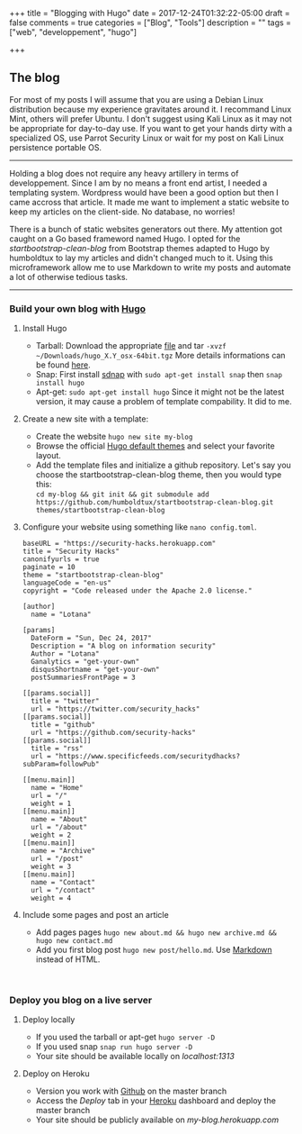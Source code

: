 +++
title = "Blogging with Hugo"
date = 2017-12-24T01:32:22-05:00
draft = false
comments = true
categories = ["Blog", "Tools"] 
description = "" 
tags = ["web", "developpement", "hugo"]

+++

## The blog

For most of my posts I will assume that you are using a Debian Linux distribution because my experience gravitates around it. I recommand Linux Mint, others will prefer Ubuntu. I don't suggest using Kali Linux as it may not be appropriate for day-to-day use. If you want to get your hands dirty with a specialized OS, use Parrot Security Linux or wait for my post on Kali Linux persistence portable OS.

---

Holding a blog does not require any heavy artillery in terms of developpement. Since I am by no means a front end artist, I needed a templating system. Wordpress would have been a good option but then I came accross that article. It made me want to implement a static website to keep my articles on the client-side. No database, no worries! 

There is a bunch of static websites generators out there. My attention got caught on a Go based frameword named Hugo. I opted for the *startbootstrap-clean-blog* from Bootstrap themes adapted to Hugo by humboldtux to lay my articles and didn't changed much to it. Using this microframework allow me to use Markdown to write my posts and automate a lot of otherwise tedious tasks.

---

### Build your own blog with [Hugo](https://gohugo.io/)

1.	Install Hugo

	- Tarball: Download the appropriate [file](https://github.com/gohugoio/hugo/releases) and tar `-xvzf ~/Downloads/hugo_X.Y_osx-64bit.tgz` More details informations can be found [here](https://gohugo.io/getting-started/installing/).
	- Snap: First install [sdnap](https://docs.snapcraft.io/core/install) with `sudo apt-get install snap` then `snap install hugo`
	- Apt-get: `sudo apt-get install hugo` Since it might not be the latest version, it may cause a problem of template compability. It did to me.

2.	Create a new site with a template:

	- Create the website `hugo new site my-blog`
	- Browse the official [Hugo default themes](https://github.com/gohugoio/hugoThemes) and select your favorite layout.
	- Add the template files and initialize a github repository. Let's say you choose the startbootstrap-clean-blog theme, then you would type this:  
	`cd my-blog && git init && git submodule add https://github.com/humboldtux/startbootstrap-clean-blog.git themes/startbootstrap-clean-blog`

3.	Configure your website using something like `nano config.toml`.

	```
	baseURL = "https://security-hacks.herokuapp.com"
	title = "Security Hacks"
	canonifyurls = true
	paginate = 10
	theme = "startbootstrap-clean-blog"
	languageCode = "en-us"
	copyright = "Code released under the Apache 2.0 license."	

	[author]
	  name = "Lotana"

	[params]
	  DateForm = "Sun, Dec 24, 2017"
	  Description = "A blog on information security"
	  Author = "Lotana"
	  Ganalytics = "get-your-own"
	  disqusShortname = "get-your-own"
	  postSummariesFrontPage = 3

	[[params.social]]
	  title = "twitter"
	  url = "https://twitter.com/security_hacks"
	[[params.social]]
	  title = "github"
	  url = "https://github.com/security-hacks"
	[[params.social]]
	  title = "rss"
	  url = "https://www.specificfeeds.com/securitydhacks?subParam=followPub"

	[[menu.main]]
	  name = "Home"
	  url = "/"
	  weight = 1
	[[menu.main]]
	  name = "About"
	  url = "/about"
	  weight = 2
	[[menu.main]]
	  name = "Archive"
	  url = "/post"
	  weight = 3
	[[menu.main]]
	  name = "Contact"
	  url = "/contact"
	  weight = 4
    ```


4.	Include some pages and post an article

	- Add pages pages `hugo new about.md && hugo new archive.md && hugo new contact.md` 
	- Add you first blog post `hugo new post/hello.md`. Use [Markdown](https://markdown-it.github.io/) instead of HTML.  
</br>

### Deploy you blog on a live server

1.	Deploy locally
	- If you used the tarball or apt-get `hugo server -D`
	- If you used snap `snap run hugo server -D`
	- Your site should be available locally on *localhost:1313*

2.	Deploy on Heroku
	- Version you work with [Github](https://github.com/humboldtux/humboldtux.github.io-src) on the master branch
	- Access the *Deploy* tab in your [Heroku](https://www.heroku.com/) dashboard and deploy the master branch
	- Your site should be publicly available on *my-blog.herokuapp.com*  
</br>